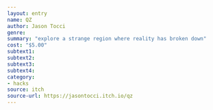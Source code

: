 ```yaml
---
layout: entry 
name: QZ
author: Jason Tocci
genre: 
summary: "explore a strange region where reality has broken down"
cost: "$5.00"
subtext1: 
subtext2: 
subtext3: 
subtext4: 
category:
- hacks
source: itch
source-url: https://jasontocci.itch.io/qz
---
```

